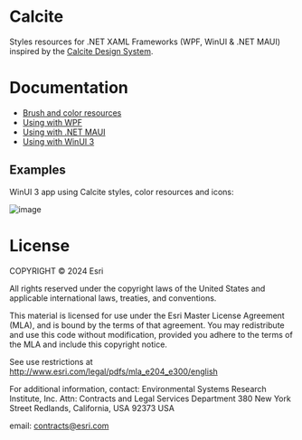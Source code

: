 # Calcite
Styles resources for .NET XAML Frameworks (WPF, WinUI & .NET MAUI) inspired by the [Calcite Design System](https://github.com/Esri/calcite-design-system).

# Documentation
 - [Brush and color resources](docs/brushes.md)
 - [Using with WPF](docs/wpf.md)
 - [Using with .NET MAUI](docs/maui.md)
 - [Using with WinUI 3](docs/winui.md)

## Examples
WinUI 3 app using Calcite styles, color resources and icons:

![image](https://github.com/user-attachments/assets/63722dd5-4a72-4eef-bae4-e0f87ce968b2)

# License

COPYRIGHT © 2024 Esri

All rights reserved under the copyright laws of the United States and applicable international laws, treaties, and conventions.

This material is licensed for use under the Esri Master License Agreement (MLA), and is bound by the terms of that agreement. You may redistribute and use this code without modification, provided you adhere to the terms of the MLA and include this copyright notice.

See use restrictions at http://www.esri.com/legal/pdfs/mla_e204_e300/english

For additional information, contact: Environmental Systems Research Institute, Inc. Attn: Contracts and Legal Services Department 380 New York Street Redlands, California, USA 92373 USA

email: contracts@esri.com
